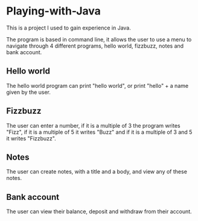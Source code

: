 # Playing-with-Java

This is a project I used to gain experience in Java.

The program is based in command line, it allows the user to use a menu to navigate through 4 different programs, hello world, fizzbuzz, notes and bank account.

## Hello world

The hello world program can print "hello world", or print "hello" + a name given by the user.

## Fizzbuzz

The user can enter a number, if it is a multiple of 3 the program writes "Fizz", if it is a multiple of 5 it writes "Buzz" and if it is a multiple of 3 and 5 it writes "Fizzbuzz".

## Notes

The user can create notes, with a title and a body, and view any of these notes.

## Bank account

The user can view their balance, deposit and withdraw from their account.
